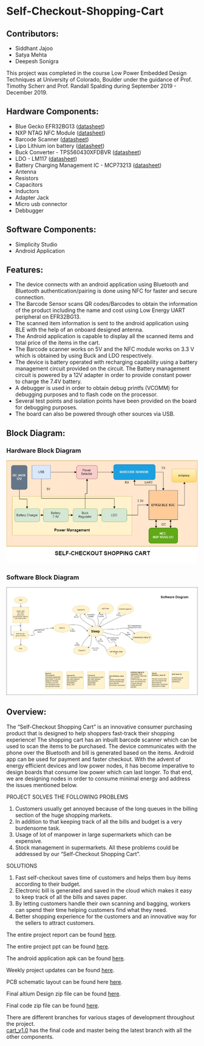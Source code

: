 # Self-Checkout-Shopping-Cart

## Contributors: 
- Siddhant Jajoo 
- Satya Mehta 
- Deepesh Sonigra 


This project was completed in the course Low Power Embedded Design Techniques at University of Colorado, Boulder under the guidance of Prof. Timothy Scherr and Prof. Randall Spalding during September 2019 - December 2019.  

## Hardware Components:
- Blue Gecko EFR32BG13 ([datasheet](https://www.silabs.com/documents/public/data-sheets/efr32bg13-datasheet.pdf))
- NXP NTAG NFC Module ([datasheet](https://www.nxp.com/docs/en/data-sheet/NT3H2111_2211.pdf))
- Barcode Scanner ([datasheet](https://www.waveshare.com/w/upload/3/3c/Barcode_Scanner_Module_User_Manual_EN.pdf))
- Lipo Lithium ion battery ([datasheet](https://cdn.sparkfun.com/datasheets/Prototyping/Lithium%20Ion%20Battery%20MSDS.pdf))
- Buck Converter - TPS560430XFDBVR ([datasheet](http://www.ti.com/general/docs/suppproductinfo.tsp?distId=10&gotoUrl=http%3A%2F%2Fwww.ti.com%2Flit%2Fgpn%2Ftps560430))
- LDO - LM117 ([datasheet](http://www.ti.com/lit/ds/symlink/lm1117.pdf))
- Battery Charging Management IC - MCP73213 ([datasheet](http://ww1.microchip.com/downloads/en/devicedoc/20002190c.pdf))
- Antenna
- Resistors
- Capacitors
- Inductors
- Adapter Jack
- Micro usb connector
- Debbugger

## Software Components:
- Simplicity Studio
- Android Application

## Features:
-	The device connects with an android application using Bluetooth and Bluetooth authentication/pairing is done using NFC for faster and secure connection.
-	The Barcode Sensor scans QR codes/Barcodes to obtain the information of the product including the name and cost using Low Energy UART peripheral on EFR32BG13.
-	The scanned item information is sent to the android application using BLE with the help of an onboard designed antenna.
-	The Android application is capable to display all the scanned items and total price of the items in the cart.
-	The Barcode scanner works on 5V and the NFC module works on 3.3 V which is obtained by using Buck and LDO respectively.
-	The device is battery operated with recharging capability using a battery management circuit provided on the circuit. The Battery management circuit is powered by a 12V adapter in order to provide constant power to charge the 7.4V battery.
-	A debugger is used in order to obtain debug printfs (VCOMM) for debugging purposes and to flash code on the processor.
-	Several test points and isolation points have been provided on the board for debugging purposes.
-	The board can also be powered through other sources via USB.


## Block Diagram:

### Hardware Block Diagram

<p align="middle">
<img src="Project_Images/LPEDT-BLOCK-DIAGRAM-NEW.jpg">
</p>

### Software Block Diagram

<p align="middle">
<img src="Project_Images/software_block.jpg">
</p>


## Overview:
The “Self-Checkout Shopping Cart” is an innovative consumer purchasing product that is designed to help shoppers fast-track their shopping experience! The shopping cart has an inbuilt barcode scanner which can be used to scan the items to be purchased. The device communicates with the phone over the Bluetooth and bill is generated based on the items. Android app can be used for payment and faster checkout. With the advent of energy efficient devices and low power nodes, it has become imperative to design boards that consume low power which can last longer. To that end, we are designing nodes in order to consume minimal energy and address the issues mentioned below.

PROJECT SOLVES THE FOLLOWING PROBLEMS
1.	Customers usually get annoyed because of the long queues in the billing section of the huge shopping markets. 
2.	In addition to that keeping track of all the bills and budget is a very burdensome task.
3.	Usage of lot of manpower in large supermarkets which can be expensive.
4.	Stock management in supermarkets.
All these problems could be addressed by our “Self-Checkout Shopping Cart”.


SOLUTIONS
1.	Fast self-checkout saves time of customers and helps them buy items according to their budget.
2.	Electronic bill is generated and saved in the cloud which makes it easy to keep track of all the bills and saves paper.
3.	By letting customers handle their own scanning and bagging, workers can spend their time helping customers find what they need. 
4.	Better shopping experience for the customers and an innovative way for the sellers to attract customers.



The entire project report can be found [here](https://github.com/jajoosiddhant/Self-Checkout-Shopping-Cart/blob/master/Project_Report.pdf).

The entire project ppt can be found [here](https://github.com/jajoosiddhant/Self-Checkout-Shopping-Cart/blob/master/Project_PPT.pptx).

The android application apk can be found [here](https://github.com/jajoosiddhant/Self-Checkout-Shopping-Cart/blob/master/ShoppingCart.apk).

Weekly project updates can be found [here](https://github.com/jajoosiddhant/Self-Checkout-Shopping-Cart/tree/master/Project_Updates).

PCB schematic layout can be found here [here](https://github.com/jajoosiddhant/Self-Checkout-Shopping-Cart/blob/master/Altium_layout_schematic.pdf).

Final altium Design zip file can be found [here](https://github.com/jajoosiddhant/Self-Checkout-Shopping-Cart/blob/master/Final_Design_Altium.zip).

Final code zip file can be found [here](https://github.com/jajoosiddhant/Self-Checkout-Shopping-Cart/blob/master/shopping_cart_code.zip).


There are different branches for various stages of development throughout the project.  
[cart_v1.0](https://github.com/jajoosiddhant/Self-Checkout-Shopping-Cart/tree/cart_v1.0) has the final code and master being the latest branch with all the other components.
